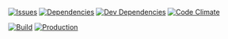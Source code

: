 [![Issues](https://img.shields.io/github/issues/DavidSimnerRG/make-pizza-info.svg)](https://github.com/DavidSimnerRG/make-pizza-info/issues)
[![Dependencies](https://img.shields.io/david/DavidSimnerRG/make-pizza-info.svg)](https://david-dm.org/DavidSimnerRG/make-pizza-info#info=dependencies)
[![Dev Dependencies](https://img.shields.io/david/dev/DavidSimnerRG/make-pizza-info.svg)](https://david-dm.org/DavidSimnerRG/make-pizza-info#info=devDependencies)
[![Code Climate](https://img.shields.io/codeclimate/github/DavidSimnerRG/make-pizza-info.svg)](https://codeclimate.com/github/DavidSimnerRG/make-pizza-info)

[![Build](https://img.shields.io/travis/DavidSimnerRG/make-pizza-info.svg)](https://travis-ci.org/DavidSimnerRG/make-pizza-info)
[![Production](https://img.shields.io/badge/production-azure-007fff.svg)](https://make-pizza.info/)
